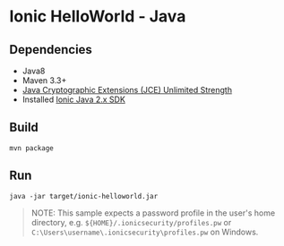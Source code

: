 # Ionic HelloWorld - Java

## Dependencies

* Java8
* Maven 3.3+
* [Java Cryptographic Extensions (JCE) Unlimited Strength](http://www.oracle.com/technetwork/java/javase/downloads/jce8-download-2133166.html)
* Installed [Ionic Java 2.x SDK](https://dev.ionic.com/getting-started/java-20.html)

## Build 
```
mvn package
```

## Run
```
java -jar target/ionic-helloworld.jar 
```

> NOTE: This sample expects a password profile in the user's home directory, e.g. `${HOME}/.ionicsecurity/profiles.pw`
> or `C:\Users\username\.ionicsecurity\profiles.pw` on Windows.
